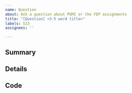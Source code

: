 ```yaml
---
name: Question
about: Ask a question about PUMI or the FEP assignments
title: "[Question] <3-5 word title>"
labels: S23
assignees: ''

---
```


<!-- Before creating a new issue please search for answers/info in the:
PUMI user guide: https://www.scorec.rpi.edu/pumi/PUMI.pdf
PUMI intro: https://scorec.rpi.edu/pumi/pumi_intro.pdf
PUMI repo issues: https://github.com/SCOREC/core/issues -->

## Summary

## Details

## Code 

<!-- Provide any code that is related to your question (link or paste).  -->
